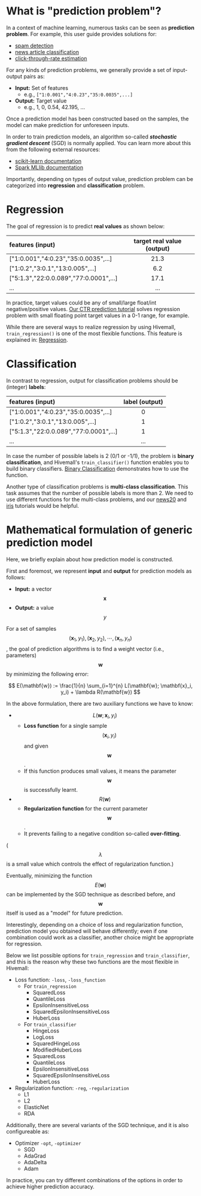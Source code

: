<!--
  Licensed to the Apache Software Foundation (ASF) under one
  or more contributor license agreements.  See the NOTICE file
  distributed with this work for additional information
  regarding copyright ownership.  The ASF licenses this file
  to you under the Apache License, Version 2.0 (the
  "License"); you may not use this file except in compliance
  with the License.  You may obtain a copy of the License at

    http://www.apache.org/licenses/LICENSE-2.0

  Unless required by applicable law or agreed to in writing,
  software distributed under the License is distributed on an
  "AS IS" BASIS, WITHOUT WARRANTIES OR CONDITIONS OF ANY
  KIND, either express or implied.  See the License for the
  specific language governing permissions and limitations
  under the License.
-->

<!-- toc -->

# What is "prediction problem"?

In a context of machine learning, numerous tasks can be seen as **prediction problem**. For example, this user guide provides solutions for:

- [spam detection](../binaryclass/webspam.md)
- [news article classification](../multiclass/news20.md)
- [click-through-rate estimation](../regression/kddcup12tr2.md)

For any kinds of prediction problems, we generally provide a set of input-output pairs as:

- **Input:** Set of features
	- e.g., `["1:0.001","4:0.23","35:0.0035",...]`
- **Output:** Target value
	- e.g., 1, 0, 0.54, 42.195, ...
	
Once a prediction model has been constructed based on the samples, the model can make prediction for unforeseen inputs. 

In order to train prediction models, an algorithm so-called ***stochastic gradient descent*** (SGD) is normally applied. You can learn more about this from the following external resources:

- [scikit-learn documentation](http://scikit-learn.org/stable/modules/sgd.html)
- [Spark MLlib documentation](http://spark.apache.org/docs/latest/mllib-optimization.html)

Importantly, depending on types of output value, prediction problem can be categorized into **regression** and **classification** problem.

# Regression

The goal of regression is to predict **real values** as shown below:

| features (input) | target real value (output) |
|:---|:---:|
|["1:0.001","4:0.23","35:0.0035",...] | 21.3 |
|["1:0.2","3:0.1","13:0.005",...] | 6.2 |
|["5:1.3","22:0.0.089","77:0.0001",...] | 17.1 |
| ... | ... |

In practice, target values could be any of small/large float/int negative/positive values. [Our CTR prediction tutorial](../regression/kddcup12tr2.md) solves regression problem with small floating point target values in a 0-1 range, for example.

While there are several ways to realize regression by using Hivemall, `train_regression()` is one of the most flexible functions. This feature is explained in: [Regression](../regression/general.md).

# Classification

In contrast to regression, output for classification problems should be (integer) **labels**:

| features (input) | label (output) |
|:---|:---:|
|["1:0.001","4:0.23","35:0.0035",...] | 0 |
|["1:0.2","3:0.1","13:0.005",...] | 1 |
|["5:1.3","22:0.0.089","77:0.0001",...] | 1 |
| ... | ... |

In case the number of possible labels is 2 (0/1 or -1/1), the problem is **binary classification**, and Hivemall's `train_classifier()` function enables you to build binary classifiers. [Binary Classification](../binaryclass/general.md) demonstrates how to use the function.

Another type of classification problems is **multi-class classification**. This task assumes that the number of possible labels is more than 2. We need to use different functions for the multi-class problems, and our [news20](../multiclass/news20.md) and [iris](../multiclass/iris.md) tutorials would be helpful.

# Mathematical formulation of generic prediction model

Here, we briefly explain about how prediction model is constructed.

First and foremost, we represent **input** and **output** for prediction models as follows:

- **Input:** a vector $$\mathbf{x}$$
- **Output:** a value $$y$$

For a set of samples $$(\mathbf{x}_1, y_1), (\mathbf{x}_2, y_2), \cdots, (\mathbf{x}_n, y_n)$$, the goal of prediction algorithms is to find a weight vector (i.e., parameters) $$\mathbf{w}$$ by minimizing the following error:

$$
E(\mathbf{w}) := \frac{1}{n} \sum_{i=1}^{n} L(\mathbf{w}; \mathbf{x}_i, y_i) + \lambda R(\mathbf{w})
$$

In the above formulation, there are two auxiliary functions we have to know: 

- $$L(\mathbf{w}; \mathbf{x}_i, y_i)$$
	- **Loss function** for a single sample $$(\mathbf{x}_i, y_i)$$ and given $$\mathbf{w}$$.
	- If this function produces small values, it means the parameter $$\mathbf{w}$$ is successfully learnt. 
- $$R(\mathbf{w})$$
	- **Regularization function** for the current parameter $$\mathbf{w}$$.
	- It prevents failing to a negative condition so-called **over-fitting**.
	
($$\lambda$$ is a small value which controls the effect of regularization function.)

Eventually, minimizing the function $$E(\mathbf{w})$$ can be implemented by the SGD technique as described before, and $$\mathbf{w}$$ itself is used as a "model" for future prediction.

Interestingly, depending on a choice of loss and regularization function, prediction model you obtained will behave differently; even if one combination could work as a classifier, another choice might be appropriate for regression.

Below we list possible options for `train_regression` and `train_classifier`, and this is the reason why these two functions are the most flexible in Hivemall:

- Loss function: `-loss`, `-loss_function`
	- For `train_regression`
		- SquaredLoss
		- QuantileLoss
		- EpsilonInsensitiveLoss
		- SquaredEpsilonInsensitiveLoss
		- HuberLoss
	- For `train_classifier`
		- HingeLoss
		- LogLoss
		- SquaredHingeLoss
		- ModifiedHuberLoss
		- SquaredLoss
		- QuantileLoss
		- EpsilonInsensitiveLoss
		- SquaredEpsilonInsensitiveLoss
		- HuberLoss
- Regularization function: `-reg`, `-regularization`
	- L1
	- L2
	- ElasticNet
	- RDA
	
Additionally, there are several variants of the SGD technique, and it is also configureable as:

- Optimizer `-opt`, `-optimizer`
	- SGD
	- AdaGrad
	- AdaDelta
	- Adam
	
In practice, you can try different combinations of the options in order to achieve higher prediction accuracy.